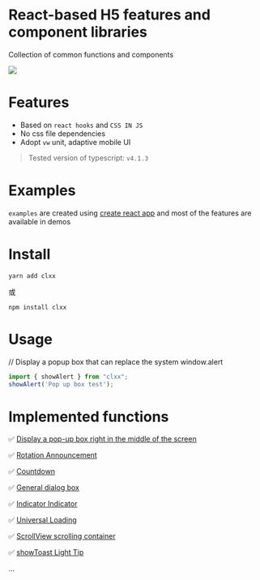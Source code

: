 # React-based H5 features and component libraries

Collection of common functions and components

<p>
  <img src="assets/demo.gif">
</p>

# Features

- Based on `react hooks` and `CSS IN JS` 
- No css file dependencies
- Adopt `vw` unit, adaptive mobile UI

> Tested version of typescript: `v4.1.3`


# Examples

`examples` are created using [create react app](https://create-react-app.dev/) and most of the features are available in demos


# Install

```
yarn add clxx
```

或

```
npm install clxx
```

# Usage

// Display a popup box that can replace the system window.alert

```ts
import { showAlert } from "clxx"; 
showAlert('Pop up box test');
```


# Implemented functions

<p>✅ <a href="./examples/src/alert">Display a pop-up box right in the middle of the screen</a></p>
<p>✅ <a href="./examples/src/carouse-notice">Rotation Announcement</a></p>
<p>✅ <a href="./examples/src/countdown">Countdown</a></p>
<p>✅ <a href="./examples/src/dialog">General dialog box</a></p>
<p>✅ <a href="./examples/src/indicator">Indicator Indicator</a></p>
<p>✅ <a href="./examples/src/loading">Universal Loading</a></p>
<p>✅ <a href="./examples/src/scrollview">ScrollView scrolling container</a></p>
<p>✅ <a href="./examples/src/showToast">showToast Light Tip</a></p>
<p>...</p>
